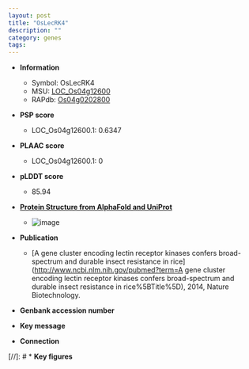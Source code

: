 ```yaml
---
layout: post
title: "OsLecRK4"
description: ""
category: genes
tags: 
---
```


* **Information**  
    + Symbol: OsLecRK4  
    + MSU: [LOC_Os04g12600](http://rice.plantbiology.msu.edu/cgi-bin/ORF_infopage.cgi?orf=LOC_Os04g12600)  
    + RAPdb: [Os04g0202800](http://rapdb.dna.affrc.go.jp/viewer/gbrowse_details/irgsp1?name=Os04g0202800)  

* **PSP score**  
    + LOC_Os04g12600.1: 0.6347 

* **PLAAC score**  
    + LOC_Os04g12600.1: 0 

* **pLDDT score**
    + 85.94

* **[Protein Structure from AlphaFold and UniProt](https://www.uniprot.org/uniprotkb/Q7FAZ0/entry#structure)**
    + ![image](https://ricepsp.github.io/images/Q7/AF-Q7FAZ0-F1.png)

* **Publication**  
    + [A gene cluster encoding lectin receptor kinases confers broad-spectrum and durable insect resistance in rice](http://www.ncbi.nlm.nih.gov/pubmed?term=A gene cluster encoding lectin receptor kinases confers broad-spectrum and durable insect resistance in rice%5BTitle%5D), 2014, Nature Biotechnology.

* **Genbank accession number**  

* **Key message**  

* **Connection**  

[//]: # * **Key figures**  


